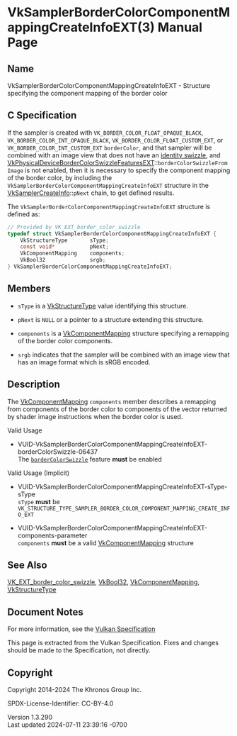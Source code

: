 # VkSamplerBorderColorComponentMappingCreateInfoEXT(3) Manual Page

## Name

VkSamplerBorderColorComponentMappingCreateInfoEXT - Structure specifying
the component mapping of the border color



## <a href="#_c_specification" class="anchor"></a>C Specification

If the sampler is created with `VK_BORDER_COLOR_FLOAT_OPAQUE_BLACK`,
`VK_BORDER_COLOR_INT_OPAQUE_BLACK`, `VK_BORDER_COLOR_FLOAT_CUSTOM_EXT`,
or `VK_BORDER_COLOR_INT_CUSTOM_EXT` `borderColor`, and that sampler will
be combined with an image view that does not have an <a
href="https://registry.khronos.org/vulkan/specs/1.3-extensions/html/vkspec.html#resources-image-views-identity-mappings"
target="_blank" rel="noopener">identity swizzle</a>, and
[VkPhysicalDeviceBorderColorSwizzleFeaturesEXT](https://registry.khronos.org/vulkan/specs/1.3-extensions/man/html/VkPhysicalDeviceBorderColorSwizzleFeaturesEXT.html)::`borderColorSwizzleFromImage`
is not enabled, then it is necessary to specify the component mapping of
the border color, by including the
`VkSamplerBorderColorComponentMappingCreateInfoEXT` structure in the
[VkSamplerCreateInfo](https://registry.khronos.org/vulkan/specs/1.3-extensions/man/html/VkSamplerCreateInfo.html)::`pNext` chain, to get
defined results.

The `VkSamplerBorderColorComponentMappingCreateInfoEXT` structure is
defined as:

``` c
// Provided by VK_EXT_border_color_swizzle
typedef struct VkSamplerBorderColorComponentMappingCreateInfoEXT {
    VkStructureType       sType;
    const void*           pNext;
    VkComponentMapping    components;
    VkBool32              srgb;
} VkSamplerBorderColorComponentMappingCreateInfoEXT;
```

## <a href="#_members" class="anchor"></a>Members

- `sType` is a [VkStructureType](https://registry.khronos.org/vulkan/specs/1.3-extensions/man/html/VkStructureType.html) value identifying
  this structure.

- `pNext` is `NULL` or a pointer to a structure extending this
  structure.

- `components` is a [VkComponentMapping](https://registry.khronos.org/vulkan/specs/1.3-extensions/man/html/VkComponentMapping.html)
  structure specifying a remapping of the border color components.

- `srgb` indicates that the sampler will be combined with an image view
  that has an image format which is sRGB encoded.

## <a href="#_description" class="anchor"></a>Description

The [VkComponentMapping](https://registry.khronos.org/vulkan/specs/1.3-extensions/man/html/VkComponentMapping.html) `components` member
describes a remapping from components of the border color to components
of the vector returned by shader image instructions when the border
color is used.

Valid Usage

- <a
  href="#VUID-VkSamplerBorderColorComponentMappingCreateInfoEXT-borderColorSwizzle-06437"
  id="VUID-VkSamplerBorderColorComponentMappingCreateInfoEXT-borderColorSwizzle-06437"></a>
  VUID-VkSamplerBorderColorComponentMappingCreateInfoEXT-borderColorSwizzle-06437  
  The <a
  href="https://registry.khronos.org/vulkan/specs/1.3-extensions/html/vkspec.html#features-borderColorSwizzle"
  target="_blank" rel="noopener"><code>borderColorSwizzle</code></a>
  feature **must** be enabled

Valid Usage (Implicit)

- <a
  href="#VUID-VkSamplerBorderColorComponentMappingCreateInfoEXT-sType-sType"
  id="VUID-VkSamplerBorderColorComponentMappingCreateInfoEXT-sType-sType"></a>
  VUID-VkSamplerBorderColorComponentMappingCreateInfoEXT-sType-sType  
  `sType` **must** be
  `VK_STRUCTURE_TYPE_SAMPLER_BORDER_COLOR_COMPONENT_MAPPING_CREATE_INFO_EXT`

- <a
  href="#VUID-VkSamplerBorderColorComponentMappingCreateInfoEXT-components-parameter"
  id="VUID-VkSamplerBorderColorComponentMappingCreateInfoEXT-components-parameter"></a>
  VUID-VkSamplerBorderColorComponentMappingCreateInfoEXT-components-parameter  
  `components` **must** be a valid
  [VkComponentMapping](https://registry.khronos.org/vulkan/specs/1.3-extensions/man/html/VkComponentMapping.html) structure

## <a href="#_see_also" class="anchor"></a>See Also

[VK_EXT_border_color_swizzle](https://registry.khronos.org/vulkan/specs/1.3-extensions/man/html/VK_EXT_border_color_swizzle.html),
[VkBool32](https://registry.khronos.org/vulkan/specs/1.3-extensions/man/html/VkBool32.html),
[VkComponentMapping](https://registry.khronos.org/vulkan/specs/1.3-extensions/man/html/VkComponentMapping.html),
[VkStructureType](https://registry.khronos.org/vulkan/specs/1.3-extensions/man/html/VkStructureType.html)

## <a href="#_document_notes" class="anchor"></a>Document Notes

For more information, see the <a
href="https://registry.khronos.org/vulkan/specs/1.3-extensions/html/vkspec.html#VkSamplerBorderColorComponentMappingCreateInfoEXT"
target="_blank" rel="noopener">Vulkan Specification</a>

This page is extracted from the Vulkan Specification. Fixes and changes
should be made to the Specification, not directly.

## <a href="#_copyright" class="anchor"></a>Copyright

Copyright 2014-2024 The Khronos Group Inc.

SPDX-License-Identifier: CC-BY-4.0

Version 1.3.290  
Last updated 2024-07-11 23:39:16 -0700
